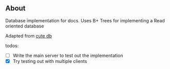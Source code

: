 ## About

Database implementation for docs.
Uses B+ Trees for implementing a Read oriented database

Adapted from [cute db](https://github.com/naqvijafar91/cuteDB)

todos:
- [ ] Write the main server to test out the implementation
- [x] Try testing out with multiple clients
